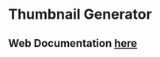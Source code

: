 # Thumbnail Generator

## Web Documentation [here](https://github.com/klexzi/thumbnail-generator-web/blob/master/web/README.md)
